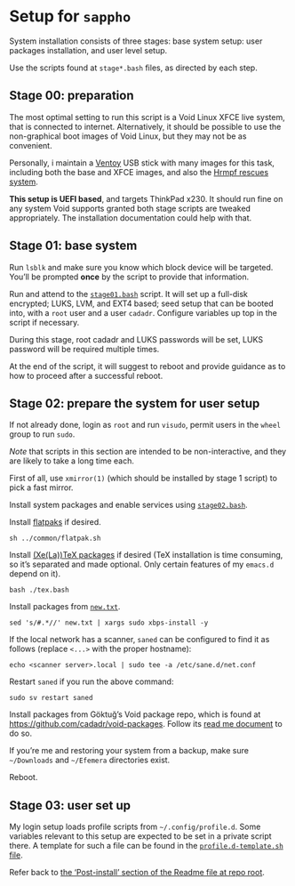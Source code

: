# Setup for `sappho`

System installation consists of three stages: base system setup: user
packages installation, and user level setup.

Use the scripts found at `stage*.bash` files, as directed by each
step.

## Stage 00: preparation

The most optimal setting to run this script is a Void Linux XFCE live
system, that is connected to internet. Alternatively, it should be
possible to use the non-graphical boot images of Void Linux, but they
may not be as convenient.

Personally, i maintain a
[Ventoy](https://www.ventoy.net/en/index.html) USB stick with many
images for this task, including both the base and XFCE images, and
also the [Hrmpf rescues
system](https://github.com/leahneukirchen/hrmpf).

**This setup is UEFI based**, and targets ThinkPad x230. It should run
fine on any system Void supports granted both stage scripts are
tweaked appropriately. The installation documentation could help with
that.

## Stage 01: base system

Run `lsblk` and make sure you know which block device will be
targeted. You’ll be prompted **once** by the script to provide that
information.

Run and attend to the [`stage01.bash`](./stage01.bash) script. It will
set up a full-disk encrypted; LUKS, LVM, and EXT4 based; seed setup that
can be booted into, with a `root` user and a user `cadadr`. Configure
variables up top in the script if necessary.

During this stage, root cadadr and LUKS passwords will be set, LUKS
password will be required multiple times.

At the end of the script, it will suggest to reboot and provide
guidance as to how to proceed after a successful reboot.

## Stage 02: prepare the system for user setup

If not already done, login as `root` and run `visudo`, permit users in
the `wheel` group to run `sudo`.

*Note* that scripts in this section are intended to be non-interactive,
and they are likely to take a long time each.

First of all, use `xmirror(1)` (which should be installed by stage 1
script) to pick a fast mirror.

Install system packages and enable services using
[`stage02.bash`](./stage02.bash).

Install [flatpaks](../common/flatpak.sh) if desired.

    sh ../common/flatpak.sh

Install [(Xe(La))TeX packages](./tex.bash) if desired (TeX installation
is time consuming, so it’s separated and made optional. Only certain
features of my `emacs.d` depend on it).

    bash ./tex.bash

Install packages from [`new.txt`](./new.txt).

    sed 's/#.*//' new.txt | xargs sudo xbps-install -y

If the local network has a scanner, `saned` can be configured to find
it as follows (replace `<...>` with the proper hostname):

    echo <scanner server>.local | sudo tee -a /etc/sane.d/net.conf

Restart `saned` if you run the above command:

    sudo sv restart saned

Install packages from Göktuğ’s Void package repo, which is found at
<https://github.com/cadadr/void-packages>. Follow its [read me
document](https://github.com/cadadr/void-packages/blob/master/Readme.markdown)
to do so.

If you’re me and restoring your system from a backup, make sure
`~/Downloads` and `~/Efemera` directories exist.

Reboot.

## Stage 03: user set up

My login setup loads profile scripts from `~/.config/profile.d`. Some variables
relevant to this setup are expected to be set in a private script there.
A template for such a file can be found in the [`profile.d-template.sh`
file](./profile.d-template.sh).

Refer back to [the ‘Post-install’ section of the Readme file at repo
root](../../Readme.markdown#Post-install).
